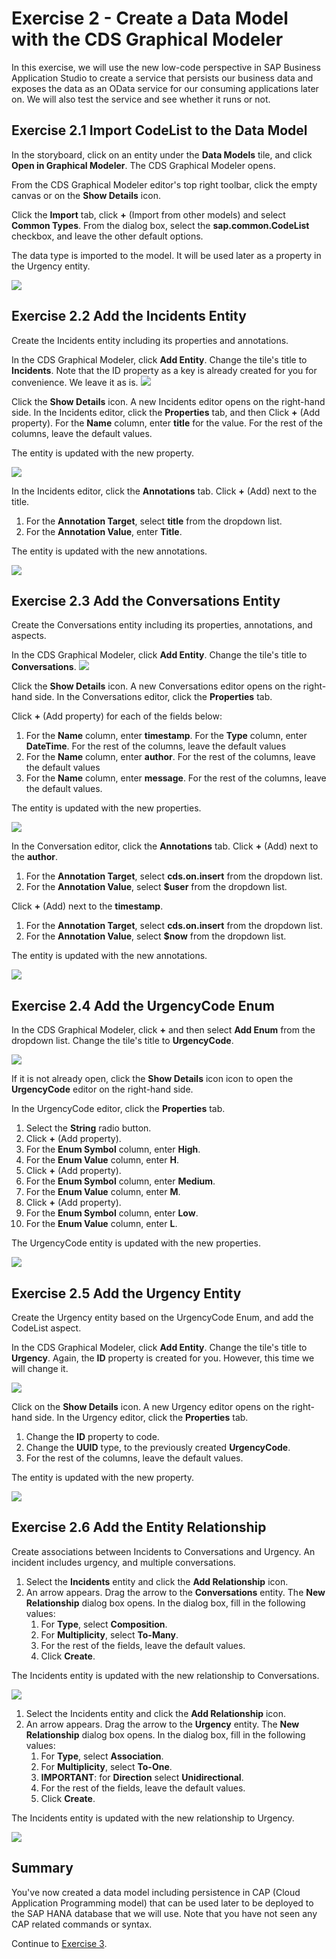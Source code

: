 # Exercise 2 - Create a Data Model with the CDS Graphical Modeler

In this exercise, we will use the new low-code perspective in SAP Business Application Studio to create a service that persists our business data and exposes the data as an OData service for our consuming applications later on.
We will also test the service and see whether it runs or not.
## Exercise 2.1 Import CodeList to the Data Model

In the storyboard, click on an entity under the **Data Models** tile, and click **Open in Graphical Modeler**. The CDS Graphical Modeler opens.

From the CDS Graphical Modeler editor's top right toolbar, click the empty canvas or on the **Show Details** icon.

Click the **Import** tab, click **+** (Import from other models) and select **Common Types**.
From the dialog box, select the **sap.common.CodeList** checkbox, and leave the other default options.

The data type is imported to the model. It will be used later as a property in the Urgency entity.

![](/exercises/Ex2/images/ImportCodeList.png)

## Exercise 2.2 Add the Incidents Entity
Create the Incidents entity including its properties and annotations.

In the CDS Graphical Modeler, click **Add Entity**.
Change the tile's title to **Incidents**.
Note that the ID property as a key is already created for you for convenience. 
We leave it as is.
![](/exercises/Ex2/images/Incidents.png)

Click the **Show Details** icon. A new Incidents editor opens on the right-hand side.
In the Incidents editor, click the **Properties** tab, and then Click **+** (Add property).
For the **Name** column, enter **title** for the value.
For the rest of the columns, leave the default values.

The entity is updated with the new property.

![](/exercises/Ex2/images/IncidentsProperties.png)

In the Incidents editor, click the **Annotations** tab.
Click  **+** (Add) next to the title.
1. For the **Annotation Target**, select **title** from the dropdown list.
2. For the **Annotation Value**, enter **Title**.
   
The entity is updated with the new annotations.

![](/exercises/Ex2/images/IncidentsAnnotation.png)

## Exercise 2.3 Add the Conversations Entity
Create the Conversations entity including its properties, annotations, and aspects.

In the CDS Graphical Modeler, click **Add Entity**.
Change the tile's title to **Conversations**.
![](/exercises/Ex2/images/ConversationsEntity.png)

Click the **Show Details** icon. A new Conversations editor opens on the right-hand side.
In the Conversations editor, click the **Properties** tab.

Click **+** (Add property) for each of the fields below:
1. For the **Name** column, enter **timestamp**. For the **Type** column, enter **DateTime**.
For the rest of the columns, leave the default values
2. For the **Name** column, enter **author**.
For the rest of the columns, leave the default values
3. For the **Name** column, enter **message**.
For the rest of the columns, leave the default values.

The entity is updated with the new properties.

![](/exercises/Ex2/images/ConversationsProperties.png)

In the Conversation editor, click the **Annotations** tab.
Click **+** (Add) next to the **author**.
1. For the **Annotation Target**, select **cds.on.insert** from the dropdown list.
2. For the **Annotation Value**, select **$user** from the dropdown list.
   
Click **+** (Add) next to the **timestamp**.
1. For the **Annotation Target**, select **cds.on.insert** from the dropdown list.
2. For the **Annotation Value**, select **$now** from the dropdown list.

The entity is updated with the new annotations.

![](/exercises/Ex2/images/ConversationsAnnotations.png)

## Exercise 2.4 Add the UrgencyCode Enum

In the CDS Graphical Modeler, click **+** and then select **Add Enum** from the dropdown list.
Change the tile's title to **UrgencyCode**.

![](/exercises/Ex2/images/UrgencyCodeEnum.png)

If it is not already open, click the **Show Details** icon icon to open the **UrgencyCode** editor on the right-hand side.

In the UrgencyCode editor, click the **Properties** tab.
1. Select the **String** radio button.
2. Click **+** (Add property).   
3. For the **Enum Symbol** column, enter **High**.
4. For the **Enum Value** column, enter **H**.
5. Click **+** (Add property).   
6. For the **Enum Symbol** column, enter **Medium**.
7. For the **Enum Value** column, enter **M**.
8. Click **+** (Add property).   
9. For the **Enum Symbol** column, enter **Low**.
10. For the **Enum Value** column, enter **L**.
    
The UrgencyCode entity is updated with the new properties.

![](/exercises/Ex2/images/UrgencyCodeProperties.png)

## Exercise 2.5 Add the Urgency Entity
Create the Urgency entity based on the UrgencyCode Enum, and add the CodeList aspect.

In the CDS Graphical Modeler, click **Add Entity**.
Change the tile's title to **Urgency**.
Again, the **ID** property is created for you. However, this time we will change it.

![](/exercises/Ex2/images/UrgencyEntity.png)

Click on the **Show Details** icon. A new Urgency editor opens on the right-hand side.
In the Urgency editor, click the **Properties** tab.

1. Change the **ID** property to code.
3. Change the **UUID** type, to the previously created **UrgencyCode**.
3. For the rest of the columns, leave the default values.

The entity is updated with the new property.

![](/exercises/Ex2/images/UrgencyProperties.png)


## Exercise 2.6 Add the Entity Relationship

Create associations between Incidents to Conversations and Urgency. An incident includes urgency, and multiple conversations.

1. Select the **Incidents** entity and click the **Add Relationship** icon.
2. An arrow appears. Drag the arrow to the **Conversations** entity.
The **New Relationship** dialog box opens.
In the dialog box, fill in the following values:
   1. For **Type**, select **Composition**.
   2. For **Multiplicity**, select **To-Many**.
   3. For the rest of the fields, leave the default values.
   4. Click **Create**.
   
The Incidents entity is updated with the new relationship to Conversations.

![](/exercises/Ex2/images/IncidentsConversationsRelationship.png)

1. Select the Incidents entity and click the **Add Relationship** icon.
2. An arrow appears. Drag the arrow to the **Urgency** entity.
The **New Relationship** dialog box opens.
In the dialog box, fill in the following values:
   1. For **Type**, select **Association**.
   2. For **Multiplicity**, select **To-One**.
   3. **IMPORTANT**: for  **Direction** select **Unidirectional**.
   4. For the rest of the fields, leave the default values.
   5. Click **Create**.
   
The Incidents entity is updated with the new relationship to Urgency.

![](/exercises/Ex2/images/IncidentsUrgencyRelationship.png)

## Summary

You've now created a data model including persistence in CAP (Cloud Application Programming model) that can be used later to be deployed to the SAP HANA database that we will use. Note that you have not seen any CAP related commands or syntax.

Continue to [Exercise 3](../Ex3/README.md).
